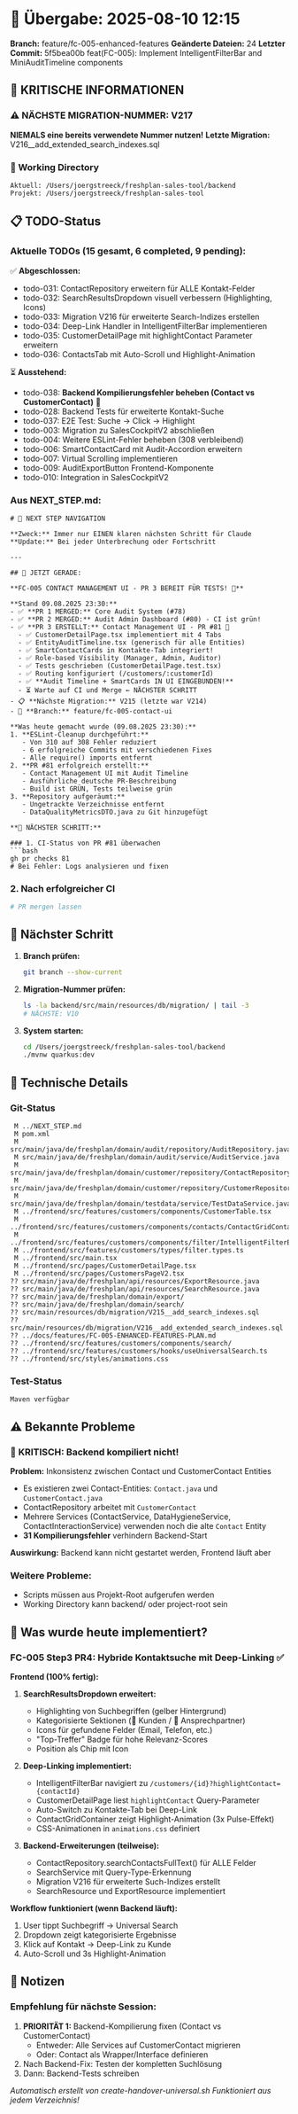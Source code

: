 # 🤝 Übergabe: 2025-08-10 12:15
**Branch:** feature/fc-005-enhanced-features
**Geänderte Dateien:** 24
**Letzter Commit:** 5f5bea00b feat(FC-005): Implement IntelligentFilterBar and MiniAuditTimeline components

## 🚨 KRITISCHE INFORMATIONEN

### ⚠️ NÄCHSTE MIGRATION-NUMMER: V217
**NIEMALS eine bereits verwendete Nummer nutzen!**
**Letzte Migration:** V216__add_extended_search_indexes.sql

### 📍 Working Directory
```
Aktuell: /Users/joergstreeck/freshplan-sales-tool/backend
Projekt: /Users/joergstreeck/freshplan-sales-tool
```

## 📋 TODO-Status

### Aktuelle TODOs (15 gesamt, 6 completed, 9 pending):
✅ **Abgeschlossen:**
- todo-031: ContactRepository erweitern für ALLE Kontakt-Felder 
- todo-032: SearchResultsDropdown visuell verbessern (Highlighting, Icons)
- todo-033: Migration V216 für erweiterte Search-Indizes erstellen
- todo-034: Deep-Link Handler in IntelligentFilterBar implementieren
- todo-035: CustomerDetailPage mit highlightContact Parameter erweitern
- todo-036: ContactsTab mit Auto-Scroll und Highlight-Animation

⏳ **Ausstehend:**
- todo-038: **Backend Kompilierungsfehler beheben (Contact vs CustomerContact)** 🚨
- todo-028: Backend Tests für erweiterte Kontakt-Suche
- todo-037: E2E Test: Suche → Click → Highlight
- todo-003: Migration zu SalesCockpitV2 abschließen
- todo-004: Weitere ESLint-Fehler beheben (308 verbleibend)
- todo-006: SmartContactCard mit Audit-Accordion erweitern
- todo-007: Virtual Scrolling implementieren
- todo-009: AuditExportButton Frontend-Komponente
- todo-010: Integration in SalesCockpitV2

### Aus NEXT_STEP.md:
```
# 🧭 NEXT STEP NAVIGATION

**Zweck:** Immer nur EINEN klaren nächsten Schritt für Claude
**Update:** Bei jeder Unterbrechung oder Fortschritt

---

## 🎯 JETZT GERADE:

**FC-005 CONTACT MANAGEMENT UI - PR 3 BEREIT FÜR TESTS! 📱**

**Stand 09.08.2025 23:30:**
- ✅ **PR 1 MERGED:** Core Audit System (#78)
- ✅ **PR 2 MERGED:** Audit Admin Dashboard (#80) - CI ist grün!
- ✅ **PR 3 ERSTELLT:** Contact Management UI - PR #81 🎉
  - ✅ CustomerDetailPage.tsx implementiert mit 4 Tabs
  - ✅ EntityAuditTimeline.tsx (generisch für alle Entities)
  - ✅ SmartContactCards in Kontakte-Tab integriert!
  - ✅ Role-based Visibility (Manager, Admin, Auditor)
  - ✅ Tests geschrieben (CustomerDetailPage.test.tsx)
  - ✅ Routing konfiguriert (/customers/:customerId)
  - ✅ **Audit Timeline + SmartCards IN UI EINGEBUNDEN!**
  - ⏳ Warte auf CI und Merge ← NÄCHSTER SCHRITT
- 📋 **Nächste Migration:** V215 (letzte war V214)
- 🌿 **Branch:** feature/fc-005-contact-ui

**Was heute gemacht wurde (09.08.2025 23:30):**
1. **ESLint-Cleanup durchgeführt:**
   - Von 310 auf 308 Fehler reduziert
   - 6 erfolgreiche Commits mit verschiedenen Fixes
   - Alle require() imports entfernt
2. **PR #81 erfolgreich erstellt:**
   - Contact Management UI mit Audit Timeline
   - Ausführliche deutsche PR-Beschreibung
   - Build ist GRÜN, Tests teilweise grün
3. **Repository aufgeräumt:**
   - Ungetrackte Verzeichnisse entfernt
   - DataQualityMetricsDTO.java zu Git hinzugefügt

**🚀 NÄCHSTER SCHRITT:**

### 1. CI-Status von PR #81 überwachen
```bash
gh pr checks 81
# Bei Fehler: Logs analysieren und fixen
```

### 2. Nach erfolgreicher CI
```bash
# PR mergen lassen
```

## 🎯 Nächster Schritt

1. **Branch prüfen:**
   ```bash
   git branch --show-current
   ```

2. **Migration-Nummer prüfen:**
   ```bash
   ls -la backend/src/main/resources/db/migration/ | tail -3
   # NÄCHSTE: V10
   ```

3. **System starten:**
   ```bash
   cd /Users/joergstreeck/freshplan-sales-tool/backend
   ./mvnw quarkus:dev
   ```

## 🔧 Technische Details

### Git-Status
```
 M ../NEXT_STEP.md
 M pom.xml
 M src/main/java/de/freshplan/domain/audit/repository/AuditRepository.java
 M src/main/java/de/freshplan/domain/audit/service/AuditService.java
 M src/main/java/de/freshplan/domain/customer/repository/ContactRepository.java
 M src/main/java/de/freshplan/domain/customer/repository/CustomerRepository.java
 M src/main/java/de/freshplan/domain/testdata/service/TestDataService.java
 M ../frontend/src/features/customers/components/CustomerTable.tsx
 M ../frontend/src/features/customers/components/contacts/ContactGridContainer.tsx
 M ../frontend/src/features/customers/components/filter/IntelligentFilterBar.tsx
 M ../frontend/src/features/customers/types/filter.types.ts
 M ../frontend/src/main.tsx
 M ../frontend/src/pages/CustomerDetailPage.tsx
 M ../frontend/src/pages/CustomersPageV2.tsx
?? src/main/java/de/freshplan/api/resources/ExportResource.java
?? src/main/java/de/freshplan/api/resources/SearchResource.java
?? src/main/java/de/freshplan/domain/export/
?? src/main/java/de/freshplan/domain/search/
?? src/main/resources/db/migration/V215__add_search_indexes.sql
?? src/main/resources/db/migration/V216__add_extended_search_indexes.sql
?? ../docs/features/FC-005-ENHANCED-FEATURES-PLAN.md
?? ../frontend/src/features/customers/components/search/
?? ../frontend/src/features/customers/hooks/useUniversalSearch.ts
?? ../frontend/src/styles/animations.css
```

### Test-Status
```
Maven verfügbar
```

## ⚠️ Bekannte Probleme

### 🚨 **KRITISCH: Backend kompiliert nicht!**
**Problem:** Inkonsistenz zwischen Contact und CustomerContact Entities
- Es existieren zwei Contact-Entities: `Contact.java` und `CustomerContact.java`
- ContactRepository arbeitet mit `CustomerContact`
- Mehrere Services (ContactService, DataHygieneService, ContactInteractionService) verwenden noch die alte `Contact` Entity
- **31 Kompilierungsfehler** verhindern Backend-Start

**Auswirkung:** Backend kann nicht gestartet werden, Frontend läuft aber

### Weitere Probleme:
- Scripts müssen aus Projekt-Root aufgerufen werden
- Working Directory kann backend/ oder project-root sein

## 🎯 Was wurde heute implementiert?

### FC-005 Step3 PR4: Hybride Kontaktsuche mit Deep-Linking ✅

**Frontend (100% fertig):**
1. **SearchResultsDropdown erweitert:**
   - Highlighting von Suchbegriffen (gelber Hintergrund)
   - Kategorisierte Sektionen (🏢 Kunden / 👤 Ansprechpartner)
   - Icons für gefundene Felder (Email, Telefon, etc.)
   - "Top-Treffer" Badge für hohe Relevanz-Scores
   - Position als Chip mit Icon

2. **Deep-Linking implementiert:**
   - IntelligentFilterBar navigiert zu `/customers/{id}?highlightContact={contactId}`
   - CustomerDetailPage liest `highlightContact` Query-Parameter
   - Auto-Switch zu Kontakte-Tab bei Deep-Link
   - ContactGridContainer zeigt Highlight-Animation (3x Pulse-Effekt)
   - CSS-Animationen in `animations.css` definiert

3. **Backend-Erweiterungen (teilweise):**
   - ContactRepository.searchContactsFullText() für ALLE Felder
   - SearchService mit Query-Type-Erkennung
   - Migration V216 für erweiterte Such-Indizes erstellt
   - SearchResource und ExportResource implementiert

**Workflow funktioniert (wenn Backend läuft):**
1. User tippt Suchbegriff → Universal Search
2. Dropdown zeigt kategorisierte Ergebnisse
3. Klick auf Kontakt → Deep-Link zu Kunde
4. Auto-Scroll und 3s Highlight-Animation

## 📝 Notizen

### Empfehlung für nächste Session:
1. **PRIORITÄT 1:** Backend-Kompilierung fixen (Contact vs CustomerContact)
   - Entweder: Alle Services auf CustomerContact migrieren
   - Oder: Contact als Wrapper/Interface definieren
2. Nach Backend-Fix: Testen der kompletten Suchlösung
3. Dann: Backend-Tests schreiben

_Automatisch erstellt von create-handover-universal.sh_
_Funktioniert aus jedem Verzeichnis!_
